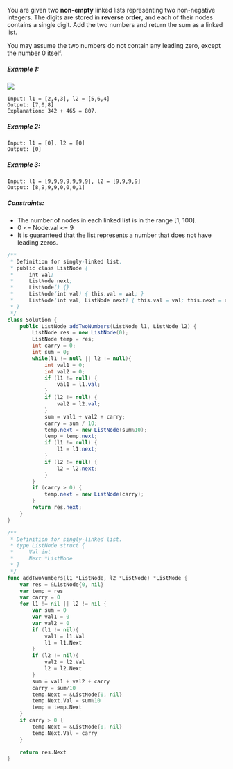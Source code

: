 You are given two **non-empty** linked lists representing two non-negative integers. The digits are stored in **reverse order**, and each of their nodes contains a single digit. Add the two numbers and return the sum as a linked list.

You may assume the two numbers do not contain any leading zero, except the number 0 itself.

##### Example 1:
![](https://assets.leetcode.com/uploads/2020/10/02/addtwonumber1.jpg)

```
Input: l1 = [2,4,3], l2 = [5,6,4]
Output: [7,0,8]
Explanation: 342 + 465 = 807.
```
##### Example 2:
```
Input: l1 = [0], l2 = [0]
Output: [0]
```

##### Example 3:
```
Input: l1 = [9,9,9,9,9,9,9], l2 = [9,9,9,9]
Output: [8,9,9,9,0,0,0,1]
```

##### Constraints:

- The number of nodes in each linked list is in the range [1, 100].
- 0 <= Node.val <= 9
- It is guaranteed that the list represents a number that does not have leading zeros.


```java
/**
 * Definition for singly-linked list.
 * public class ListNode {
 *     int val;
 *     ListNode next;
 *     ListNode() {}
 *     ListNode(int val) { this.val = val; }
 *     ListNode(int val, ListNode next) { this.val = val; this.next = next; }
 * }
 */
class Solution {
    public ListNode addTwoNumbers(ListNode l1, ListNode l2) {
        ListNode res = new ListNode(0);
        ListNode temp = res;
        int carry = 0;
        int sum = 0;
        while(l1 != null || l2 != null){
            int val1 = 0;
            int val2 = 0;
            if (l1 != null) {
                val1 = l1.val;
            }
            if (l2 != null) {
                val2 = l2.val;
            }
            sum = val1 + val2 + carry;
            carry = sum / 10;
            temp.next = new ListNode(sum%10);
            temp = temp.next;
            if (l1 != null) {
                l1 = l1.next;
            }
            if (l2 != null) {
                l2 = l2.next;
            }
        }
        if (carry > 0) {
            temp.next = new ListNode(carry);
        }
        return res.next;
    }
}
```

```go
/**
 * Definition for singly-linked list.
 * type ListNode struct {
 *     Val int
 *     Next *ListNode
 * }
 */
func addTwoNumbers(l1 *ListNode, l2 *ListNode) *ListNode {
    var res = &ListNode{0, nil}
    var temp = res
    var carry = 0
    for l1 != nil || l2 != nil {
        var sum = 0
        var val1 = 0
        var val2 = 0
        if (l1 != nil){
            val1 = l1.Val
            l1 = l1.Next
        }
        if (l2 != nil){
            val2 = l2.Val
            l2 = l2.Next
        }
        sum = val1 + val2 + carry
        carry = sum/10
        temp.Next = &ListNode{0, nil}
        temp.Next.Val = sum%10
        temp = temp.Next
    }
    if carry > 0 {
        temp.Next = &ListNode{0, nil}
        temp.Next.Val = carry
    }
    
    return res.Next
}
```